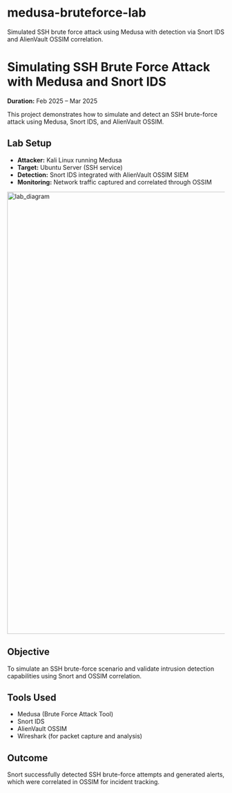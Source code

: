# medusa-bruteforce-lab
Simulated SSH brute force attack using Medusa with detection via Snort IDS and AlienVault OSSIM correlation.

# Simulating SSH Brute Force Attack with Medusa and Snort IDS

**Duration:** Feb 2025 – Mar 2025  

This project demonstrates how to simulate and detect an SSH brute-force attack using Medusa, Snort IDS, and AlienVault OSSIM.

## Lab Setup
- **Attacker:** Kali Linux running Medusa  
- **Target:** Ubuntu Server (SSH service)  
- **Detection:** Snort IDS integrated with AlienVault OSSIM SIEM  
- **Monitoring:** Network traffic captured and correlated through OSSIM

<img width="1536" height="1024" alt="lab_diagram" src="https://github.com/user-attachments/assets/0d63f13a-3a4a-4e64-a915-51635a1af58b" />


## Objective
To simulate an SSH brute-force scenario and validate intrusion detection capabilities using Snort and OSSIM correlation.

## Tools Used
- Medusa (Brute Force Attack Tool)  
- Snort IDS  
- AlienVault OSSIM  
- Wireshark (for packet capture and analysis)

## Outcome
Snort successfully detected SSH brute-force attempts and generated alerts, which were correlated in OSSIM for incident tracking.

